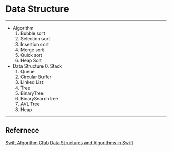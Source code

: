 # Data Structure

---

- Algorithm
	 1. Bubble sort 
	2. Selection sort 
	3. Insertion sort
	4. Merge sort
	5. Quick sort 
	6. Heap Sort
- Data Structure 
	0. Stack
	1. Queue
	2. Circular Buffer
	3. Linked List 
	4. Tree
	5. BinaryTree
	6. BinarySearchTree
	7. AVL Tree
	8. Heap

	
---

## Refernece 

[Swift Algorithm Club](https://github.com/raywenderlich/swift-algorithm-club)
[Data Structures and Algorithms in Swift](https://store.raywenderlich.com/products/data-structures-and-algorithms-in-swift)<br>